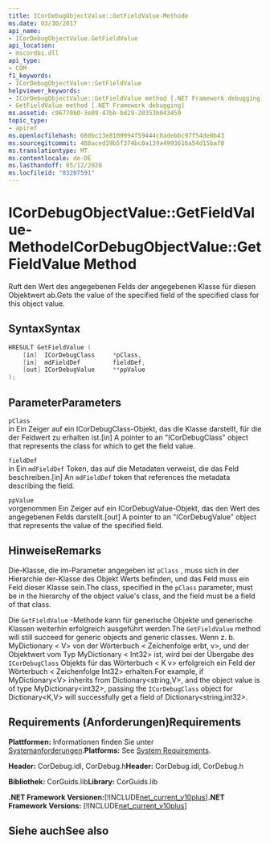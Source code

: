 ```yaml
---
title: ICorDebugObjectValue::GetFieldValue-Methode
ms.date: 03/30/2017
api_name:
- ICorDebugObjectValue.GetFieldValue
api_location:
- mscordbi.dll
api_type:
- COM
f1_keywords:
- ICorDebugObjectValue::GetFieldValue
helpviewer_keywords:
- ICorDebugObjectValue::GetFieldValue method [.NET Framework debugging]
- GetFieldValue method [.NET Framework debugging]
ms.assetid: c96770b0-3e09-47bb-bd29-20353b043459
topic_type:
- apiref
ms.openlocfilehash: 660bc13e8109994f59444c0adebbc97f54de0b43
ms.sourcegitcommit: 488aced39b5f374bc0a139a4993616a54d15baf0
ms.translationtype: MT
ms.contentlocale: de-DE
ms.lasthandoff: 05/12/2020
ms.locfileid: "83207591"
---
```

# <a name="icordebugobjectvaluegetfieldvalue-method"></a><span data-ttu-id="48d1c-102">ICorDebugObjectValue::GetFieldValue-Methode</span><span class="sxs-lookup"><span data-stu-id="48d1c-102">ICorDebugObjectValue::GetFieldValue Method</span></span>
<span data-ttu-id="48d1c-103">Ruft den Wert des angegebenen Felds der angegebenen Klasse für diesen Objektwert ab.</span><span class="sxs-lookup"><span data-stu-id="48d1c-103">Gets the value of the specified field of the specified class for this object value.</span></span>  
  
## <a name="syntax"></a><span data-ttu-id="48d1c-104">Syntax</span><span class="sxs-lookup"><span data-stu-id="48d1c-104">Syntax</span></span>  
  
```cpp  
HRESULT GetFieldValue (  
    [in]  ICorDebugClass     *pClass,  
    [in]  mdFieldDef         fieldDef,  
    [out] ICorDebugValue     **ppValue  
);  
```  
  
## <a name="parameters"></a><span data-ttu-id="48d1c-105">Parameter</span><span class="sxs-lookup"><span data-stu-id="48d1c-105">Parameters</span></span>  
 `pClass`  
 <span data-ttu-id="48d1c-106">in Ein Zeiger auf ein ICorDebugClass-Objekt, das die Klasse darstellt, für die der Feldwert zu erhalten ist.</span><span class="sxs-lookup"><span data-stu-id="48d1c-106">[in] A pointer to an "ICorDebugClass" object that represents the class for which to get the field value.</span></span>  
  
 `fieldDef`  
 <span data-ttu-id="48d1c-107">in Ein `mdFieldDef` Token, das auf die Metadaten verweist, die das Feld beschreiben.</span><span class="sxs-lookup"><span data-stu-id="48d1c-107">[in] An `mdFieldDef` token that references the metadata describing the field.</span></span>  
  
 `ppValue`  
 <span data-ttu-id="48d1c-108">vorgenommen Ein Zeiger auf ein ICorDebugValue-Objekt, das den Wert des angegebenen Felds darstellt.</span><span class="sxs-lookup"><span data-stu-id="48d1c-108">[out] A pointer to an "ICorDebugValue" object that represents the value of the specified field.</span></span>  
  
## <a name="remarks"></a><span data-ttu-id="48d1c-109">Hinweise</span><span class="sxs-lookup"><span data-stu-id="48d1c-109">Remarks</span></span>  
 <span data-ttu-id="48d1c-110">Die-Klasse, die im-Parameter angegeben ist `pClass` , muss sich in der Hierarchie der-Klasse des Objekt Werts befinden, und das Feld muss ein Feld dieser Klasse sein.</span><span class="sxs-lookup"><span data-stu-id="48d1c-110">The class, specified in the `pClass` parameter, must be in the hierarchy of the object value's class, and the field must be a field of that class.</span></span>  
  
 <span data-ttu-id="48d1c-111">Die `GetFieldValue` -Methode kann für generische Objekte und generische Klassen weiterhin erfolgreich ausgeführt werden.</span><span class="sxs-lookup"><span data-stu-id="48d1c-111">The `GetFieldValue` method will still succeed for generic objects and generic classes.</span></span> <span data-ttu-id="48d1c-112">Wenn z. b. MyDictionary \< V> von der Wörterbuch \< Zeichenfolge erbt, v>, und der Objektwert vom Typ MyDictionary \< Int32> ist, wird bei der Übergabe des `ICorDebugClass` Objekts für das Wörterbuch \< K v> erfolgreich ein Feld der Wörterbuch \< Zeichenfolge Int32> erhalten.</span><span class="sxs-lookup"><span data-stu-id="48d1c-112">For example, if MyDictionary\<V> inherits from Dictionary\<string,V>, and the object value is of type MyDictionary\<int32>, passing the `ICorDebugClass` object for Dictionary\<K,V> will successfully get a field of Dictionary\<string,int32>.</span></span>  
  
## <a name="requirements"></a><span data-ttu-id="48d1c-113">Requirements (Anforderungen)</span><span class="sxs-lookup"><span data-stu-id="48d1c-113">Requirements</span></span>  
 <span data-ttu-id="48d1c-114">**Plattformen:** Informationen finden Sie unter [Systemanforderungen](../../get-started/system-requirements.md).</span><span class="sxs-lookup"><span data-stu-id="48d1c-114">**Platforms:** See [System Requirements](../../get-started/system-requirements.md).</span></span>  
  
 <span data-ttu-id="48d1c-115">**Header:** CorDebug.idl, CorDebug.h</span><span class="sxs-lookup"><span data-stu-id="48d1c-115">**Header:** CorDebug.idl, CorDebug.h</span></span>  
  
 <span data-ttu-id="48d1c-116">**Bibliothek:** CorGuids.lib</span><span class="sxs-lookup"><span data-stu-id="48d1c-116">**Library:** CorGuids.lib</span></span>  
  
 <span data-ttu-id="48d1c-117">**.NET Framework Versionen:**[!INCLUDE[net_current_v10plus](../../../../includes/net-current-v10plus-md.md)]</span><span class="sxs-lookup"><span data-stu-id="48d1c-117">**.NET Framework Versions:** [!INCLUDE[net_current_v10plus](../../../../includes/net-current-v10plus-md.md)]</span></span>  
  
## <a name="see-also"></a><span data-ttu-id="48d1c-118">Siehe auch</span><span class="sxs-lookup"><span data-stu-id="48d1c-118">See also</span></span>
